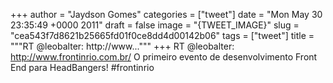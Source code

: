 
+++
author = "Jaydson Gomes"
categories = ["tweet"]
date = "Mon May 30 23:35:49 +0000 2011"
draft = false
image = "{TWEET_IMAGE}"
slug = "cea543f7d8621b25665fd01f0ce8dd4d00142b06"
tags = ["tweet"]
title = """RT @leobalter: http://www..."""
+++
RT @leobalter: http://www.frontinrio.com.br/ O primeiro evento de desenvolvimento Front End para HeadBangers! #frontinrio
